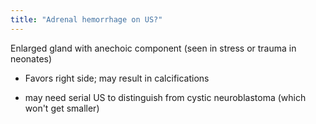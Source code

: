 ```yaml
---
title: "Adrenal hemorrhage on US?"
---
```

Enlarged gland with anechoic component (seen in stress or trauma in neonates)
* Favors right side; may result in calcifications
- may need serial US to distinguish from cystic neuroblastoma (which won't get smaller)

